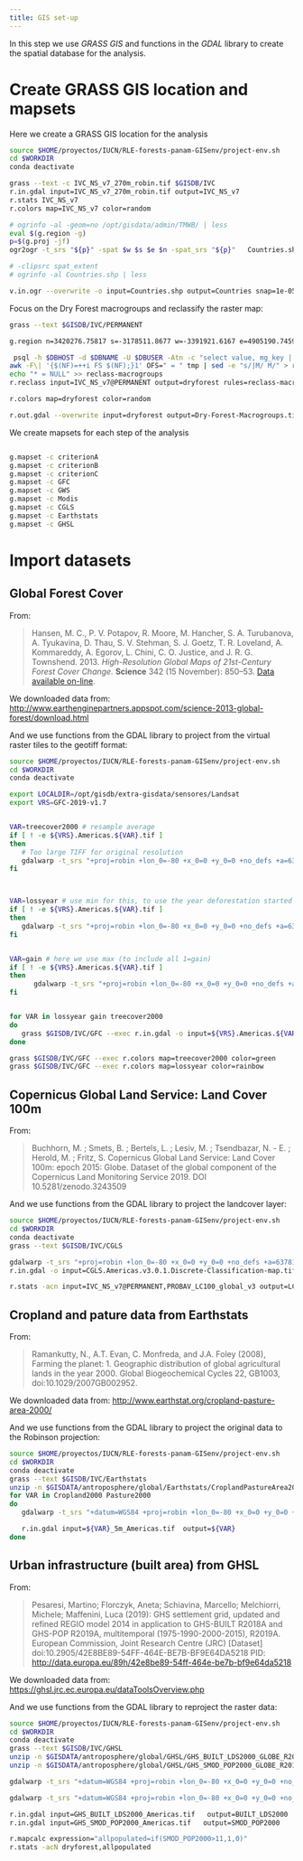 ```yaml
---
title: GIS set-up
---
```


In this step we use _GRASS GIS_  and functions in the _GDAL_ library to create the spatial database for the analysis.

# Create GRASS GIS location and mapsets

Here we create a GRASS GIS location for the analysis

```sh
source $HOME/proyectos/IUCN/RLE-forests-panam-GISenv/project-env.sh
cd $WORKDIR
conda deactivate

grass --text -c IVC_NS_v7_270m_robin.tif $GISDB/IVC
r.in.gdal input=IVC_NS_v7_270m_robin.tif output=IVC_NS_v7
r.stats IVC_NS_v7
r.colors map=IVC_NS_v7 color=random

# ogrinfo -al -geom=no /opt/gisdata/admin/TMWB/ | less
eval $(g.region -g)
p=$(g.proj -jf)
ogr2ogr -t_srs "${p}" -spat $w $s $e $n -spat_srs "${p}"   Countries.shp $GISDATA/admin/global/TMWB/TM_WORLD_BORDERS-0.3.shp

# -clipsrc spat_extent
# ogrinfo -al Countries.shp | less

v.in.ogr --overwrite -o input=Countries.shp output=Countries snap=1e-05
```

Focus on the Dry Forest macrogroups and reclassify the raster map:

```sh
grass --text $GISDB/IVC/PERMANENT

g.region n=3420276.75817 s=-3178511.8677 w=-3391921.6167 e=4905190.74598

 psql -h $DBHOST -d $DBNAME -U $DBUSER -Atn -c "select value, mg_key || ' ' || macrogroup from ivc_americas WHERE ivc_format='Tropical Seasonally Dry Forest'" > tmp
awk -F\| '{$(NF)=++i FS $(NF);}1' OFS=" = " tmp | sed -e "s/|M/ M/" > reclass-macrogroups
echo "* = NULL" >> reclass-macrogroups
r.reclass input=IVC_NS_v7@PERMANENT output=dryforest rules=reclass-macrogroups

r.colors map=dryforest color=random

r.out.gdal --overwrite input=dryforest output=Dry-Forest-Macrogroups.tif createopt="COMPRESS=LZW" nodata=0 type=Byte

```

We create mapsets for each step of the analysis

```sh

g.mapset -c criterionA
g.mapset -c criterionB
g.mapset -c criterionC
g.mapset -c GFC
g.mapset -c GWS
g.mapset -c Modis
g.mapset -c CGLS
g.mapset -c Earthstats
g.mapset -c GHSL

```

# Import datasets

## Global Forest Cover

From:

> Hansen, M. C., P. V. Potapov, R. Moore, M. Hancher, S. A. Turubanova, A. Tyukavina, D. Thau, S. V. Stehman, S. J. Goetz, T. R. Loveland, A. Kommareddy, A. Egorov, L. Chini, C. O. Justice, and J. R. G. Townshend. 2013. *High-Resolution Global Maps of 21st-Century Forest Cover Change.* **Science** 342 (15 November): 850–53. [Data available on-line](http://earthenginepartners.appspot.com/science-2013-global-forest).

We downloaded data from:
http://www.earthenginepartners.appspot.com/science-2013-global-forest/download.html

And we use functions from the GDAL library to project from the virtual raster tiles to the geotiff format:

```sh
source $HOME/proyectos/IUCN/RLE-forests-panam-GISenv/project-env.sh
cd $WORKDIR
conda deactivate

export LOCALDIR=/opt/gisdb/extra-gisdata/sensores/Landsat
export VRS=GFC-2019-v1.7


VAR=treecover2000 # resample average
if [ ! -e ${VRS}.Americas.${VAR}.tif ]
then
   # Too large TIFF for original resolution
   gdalwarp -t_srs "+proj=robin +lon_0=-80 +x_0=0 +y_0=0 +no_defs +a=6378137 +rf=298.257223563 +towgs84=0.000,0.000,0.000 +to_meter=1" -te -4395624.05347525 -5976709.20900703 4635737.23598334 6839814.73820371 -tr  248.72931119 248.72931119  -tap -r average -co "COMPRESS=LZW" $LOCALDIR/index_${VRS}_${VAR}.vrt  ${VRS}.Americas.${VAR}.tif
fi



VAR=lossyear # use min for this, to use the year deforestation started
if [ ! -e ${VRS}.Americas.${VAR}.tif ]
then
   gdalwarp -t_srs "+proj=robin +lon_0=-80 +x_0=0 +y_0=0 +no_defs +a=6378137 +rf=298.257223563 +towgs84=0.000,0.000,0.000 +to_meter=1" -te -4395624.05347525 -5976709.20900703 4635737.23598334 6839814.73820371 -tr  248.72931119 248.72931119  -tap -r min -co "COMPRESS=LZW" $LOCALDIR/index_${VRS}_${VAR}.vrt  ${VRS}.Americas.${VAR}.tif
fi


VAR=gain # here we use max (to include all 1=gain)
if [ ! -e ${VRS}.Americas.${VAR}.tif ]
then
      gdalwarp -t_srs "+proj=robin +lon_0=-80 +x_0=0 +y_0=0 +no_defs +a=6378137 +rf=298.257223563 +towgs84=0.000,0.000,0.000 +to_meter=1" -te -4395624.05347525 -5976709.20900703 4635737.23598334 6839814.73820371 -tr  248.72931119 248.72931119  -tap -r max -co "COMPRESS=LZW" $LOCALDIR/index_${VRS}_${VAR}.vrt  ${VRS}.Americas.${VAR}.tif
fi


for VAR in lossyear gain treecover2000
do
   grass $GISDB/IVC/GFC --exec r.in.gdal -o input=${VRS}.Americas.${VAR}.tif output=${VAR}
done

grass $GISDB/IVC/GFC --exec r.colors map=treecover2000 color=green
grass $GISDB/IVC/GFC --exec r.colors map=lossyear color=rainbow

```


## Copernicus Global Land Service: Land Cover 100m

From:

> Buchhorn, M. ; Smets, B. ; Bertels, L. ; Lesiv, M. ; Tsendbazar, N. - E. ; Herold, M. ; Fritz, S. Copernicus Global Land Service: Land Cover 100m: epoch 2015: Globe. Dataset of the global component of the Copernicus Land Monitoring Service 2019. DOI 10.5281/zenodo.3243509

And we use functions from the GDAL library to project the landcover layer:

```sh
source $HOME/proyectos/IUCN/RLE-forests-panam-GISenv/project-env.sh
cd $WORKDIR
conda deactivate
grass --text $GISDB/IVC/CGLS

gdalwarp -t_srs "+proj=robin +lon_0=-80 +x_0=0 +y_0=0 +no_defs +a=6378137 +rf=298.257223563 +towgs84=0.000,0.000,0.000 +to_meter=1" -te -4395624.05347525 -5976709.20900703 4635737.23598334 6839814.73820371 -co "COMPRESS=LZW" $GISDATA/landcover/CGLS/v3.0.1/PROBAV_LC100_global_v3.0.1_2019-nrt_Discrete-Classification-map_EPSG-4326.tif CGLS.Americas.v3.0.1.Discrete-Classification-map.tif
r.in.gdal -o input=CGLS.Americas.v3.0.1.Discrete-Classification-map.tif output=PROBAV_LC100_global_v3

r.stats -acn input=IVC_NS_v7@PERMANENT,PROBAV_LC100_global_v3 output=LC-IVC.tab

```


## Cropland and pature data from Earthstats

From:

> Ramankutty, N., A.T. Evan, C. Monfreda, and J.A. Foley (2008), Farming the planet: 1. Geographic distribution of global agricultural lands in the year 2000. Global Biogeochemical Cycles 22, GB1003, doi:10.1029/2007GB002952.

We downloaded data from: http://www.earthstat.org/cropland-pasture-area-2000/

And we use functions from the GDAL library to project the original data to the Robinson projection:

```sh
source $HOME/proyectos/IUCN/RLE-forests-panam-GISenv/project-env.sh
cd $WORKDIR
conda deactivate
grass --text $GISDB/IVC/Earthstats
unzip -n $GISDATA/antroposphere/global/Earthstats/CroplandPastureArea2000_Geotiff.zip
for VAR in Cropland2000 Pasture2000
do
   gdalwarp -t_srs "+datum=WGS84 +proj=robin +lon_0=-80 +x_0=0 +y_0=0 +no_defs +a=6378137 +rf=298.257223563 +to_meter=1" -te -4395624.05347525 -5976709.20900703 4635737.23598334 6839814.73820371 -co "COMPRESS=LZW" CroplandPastureArea2000_Geotiff/${VAR}_5m.tif ${VAR}_5m_Americas.tif

   r.in.gdal input=${VAR}_5m_Americas.tif  output=${VAR}
done

```

## Urban infrastructure (built area) from GHSL

From:

> Pesaresi, Martino; Florczyk, Aneta; Schiavina, Marcello; Melchiorri, Michele; Maffenini, Luca (2019): GHS settlement grid, updated and refined REGIO model 2014 in application to GHS-BUILT R2018A and GHS-POP R2019A, multitemporal (1975-1990-2000-2015), R2019A. European Commission, Joint Research Centre (JRC) [Dataset] doi:10.2905/42E8BE89-54FF-464E-BE7B-BF9E64DA5218 PID: http://data.europa.eu/89h/42e8be89-54ff-464e-be7b-bf9e64da5218

We downloaded data from: https://ghsl.jrc.ec.europa.eu/dataToolsOverview.php

And we use functions from the GDAL library to reproject the raster data:

```sh
source $HOME/proyectos/IUCN/RLE-forests-panam-GISenv/project-env.sh
cd $WORKDIR
conda deactivate
grass --text $GISDB/IVC/GHSL
unzip -n $GISDATA/antroposphere/global/GHSL/GHS_BUILT_LDS2000_GLOBE_R2018A_54009_1K_V2_0.zip
unzip -n $GISDATA/antroposphere/global/GHSL/GHS_SMOD_POP2000_GLOBE_R2019A_54009_1K_V2_0.zip

gdalwarp -t_srs "+datum=WGS84 +proj=robin +lon_0=-80 +x_0=0 +y_0=0 +no_defs +a=6378137 +rf=298.257223563 +to_meter=1" -te -4395624.05347525 -5976709.20900703 4635737.23598334 6839814.73820371 -co "COMPRESS=LZW" GHS_BUILT_LDS2000_GLOBE_R2018A_54009_1K_V2_0.tif GHS_BUILT_LDS2000_Americas.tif

gdalwarp -t_srs "+datum=WGS84 +proj=robin +lon_0=-80 +x_0=0 +y_0=0 +no_defs +a=6378137 +rf=298.257223563 +to_meter=1" -te -4395624.05347525 -5976709.20900703 4635737.23598334 6839814.73820371 -co "COMPRESS=LZW" GHS_SMOD_POP2000_GLOBE_R2019A_54009_1K_V2_0.tif   GHS_SMOD_POP2000_Americas.tif

r.in.gdal input=GHS_BUILT_LDS2000_Americas.tif   output=BUILT_LDS2000
r.in.gdal input=GHS_SMOD_POP2000_Americas.tif   output=SMOD_POP2000

r.mapcalc expression="allpopulated=if(SMOD_POP2000>11,1,0)"
r.stats -acN dryforest,allpopulated

```
